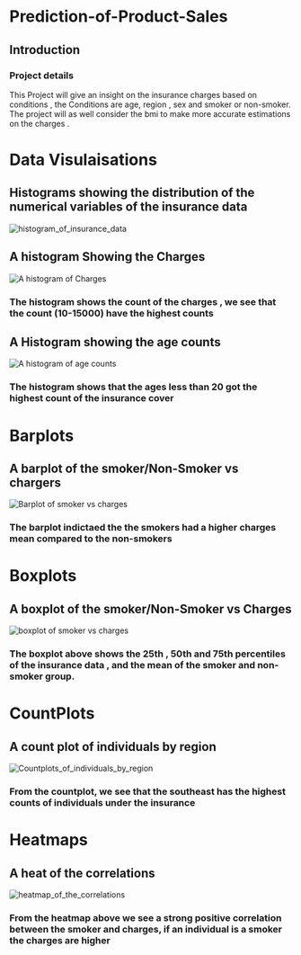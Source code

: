 # Prediction-of-Product-Sales
## Introduction
### Project details
This Project will give an insight on the insurance charges based on conditions , 
the Conditions are age, region , sex  and smoker or non-smoker. The project will as well consider the bmi to make more accurate estimations on the charges .

# Data Visulaisations
## Histograms showing the distribution of the numerical variables of the insurance data

![histogram_of_insurance_data](https://github.com/othinAbbey/Prediction-of-Product-Sales/assets/117769358/f872d8e1-8eaa-4527-a875-7e07f250de61)

##  A histogram Showing the Charges
![A histogram of Charges](https://github.com/othinAbbey/Prediction-of-Product-Sales/assets/117769358/4d0468dc-a0bf-4eb1-b7bc-8a56f8f25484)
### The histogram shows the count of the charges , we see that the count (10-15000) have the highest counts

##  A Histogram showing the age counts 
![A histogram of age counts](https://github.com/othinAbbey/Prediction-of-Product-Sales/assets/117769358/5ed055e4-a277-4901-8a5b-5a8b23d07d36)
 ### The histogram shows that the ages less than 20 got the highest count of the insurance cover

# Barplots
## A barplot of the smoker/Non-Smoker vs chargers
![Barplot of smoker vs charges](https://github.com/othinAbbey/Prediction-of-Product-Sales/assets/117769358/c128f69f-9337-4166-b596-2ebf14a2a14a)
### The barplot indictaed the the smokers had a higher charges mean compared to the non-smokers

# Boxplots
## A boxplot of the smoker/Non-Smoker vs Charges
![boxplot of smoker vs charges](https://github.com/othinAbbey/Prediction-of-Product-Sales/assets/117769358/22ad99e8-ea95-47c1-9c60-d8757770ab39)
###  The boxplot above shows the 25th , 50th and 75th percentiles of the insurance data , and the mean of the smoker and non-smoker group.

# CountPlots
##  A count plot of individuals by region

![Countplots_of_individuals_by_region](https://github.com/othinAbbey/Prediction-of-Product-Sales/assets/117769358/7204b7b8-a8a6-40d4-b3bb-9799846ab7f7)
 ### From the countplot, we see that the southeast has the highest counts of individuals under the insurance

# Heatmaps
## A heat of the correlations 
![heatmap_of_the_correlations](https://github.com/othinAbbey/Prediction-of-Product-Sales/assets/117769358/67619d24-b541-4f41-8e56-29a8c7dcb5fe)

### From the heatmap above we see a strong positive correlation between the smoker and charges, if an individual is a smoker the charges are higher

